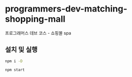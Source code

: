 # programmers-dev-matching-shopping-mall
프로그래머스 데브 코스 - 쇼핑몰 spa

## 설치 및 실행
```sh
npm i -D
```

```sh
npm start
```
